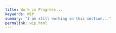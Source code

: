 ```yaml
---
title: Work in Progress...
keywords: WIP
summary: "I am still working on this section..."
permalink: wip.html
---
```

